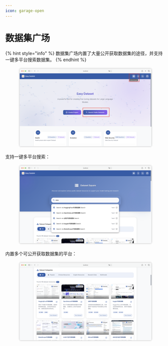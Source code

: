 ```yaml
---
icon: garage-open
---
```


# 数据集广场

{% hint style="info" %}
数据集广场内置了大量公开获取数据集的途径，并支持一键多平台搜索数据集。
{% endhint %}

<figure><img src="../.gitbook/assets/image (19).png" alt=""><figcaption></figcaption></figure>

支持一键多平台搜索：

<figure><img src="../.gitbook/assets/image (1) (1) (1) (1) (1) (1).png" alt=""><figcaption></figcaption></figure>

内置多个可公开获取数据集的平台：

<figure><img src="../.gitbook/assets/image (2) (1) (1) (1).png" alt=""><figcaption></figcaption></figure>
